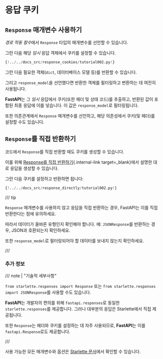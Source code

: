 # 응답 쿠키

## `Response` 매개변수 사용하기

*경로 작동 함수*에서 `Response` 타입의 매개변수를 선언할 수 있습니다.

그런 다음 해당 *임시* 응답 객체에서 쿠키를 설정할 수 있습니다.

```Python hl_lines="1  8-9"
{!../../docs_src/response_cookies/tutorial002.py!}
```

그런 다음 필요한 객체(`dict`, 데이터베이스 모델 등)를 반환할 수 있습니다.

그리고 `response_model`을 선언했다면 반환한 객체를 필터링하고 변환하는 데 여전히 사용됩니다.

**FastAPI**는 그 *임시* 응답에서 쿠키(또한 헤더 및 상태 코드)를 추출하고, 반환된 값이 포함된 최종 응답에 이를 넣습니다. 이 값은 `response_model`로 필터링됩니다.

또한 의존관계에서 `Response` 매개변수를 선언하고, 해당 의존성에서 쿠키(및 헤더)를 설정할 수도 있습니다.

## `Response`를 직접 반환하기

코드에서 `Response`를 직접 반환할 때도 쿠키를 생성할 수 있습니다.

이를 위해 [Response를 직접 반환하기](response-directly.md){.internal-link target=_blank}에서 설명한 대로 응답을 생성할 수 있습니다.

그런 다음 쿠키를 설정하고 반환하면 됩니다:
```Python hl_lines="1  18"
{!../../docs_src/response_directly/tutorial002.py!}
```
/// tip

`Response` 매개변수를 사용하지 않고 응답을 직접 반환하는 경우, FastAPI는 이를 직접 반환한다는 점에 유의하세요.

따라서 데이터가 올바른 유형인지 확인해야 합니다. 예: `JSONResponse`를 반환하는 경우, JSON과 호환되는지 확인하세요.

또한 `response_model`로 필터링되어야 할 데이터를 보내지 않는지 확인하세요.

///

### 추가 정보

/// note | "기술적 세부사항"

`from starlette.responses import Response` 또는 `from starlette.responses import JSONResponse`를 사용할 수도 있습니다.

**FastAPI**는 개발자의 편의를 위해 `fastapi.responses`로 동일한 `starlette.responses`를 제공합니다. 그러나 대부분의 응답은 Starlette에서 직접 제공됩니다.

또한 `Response`는 헤더와 쿠키를 설정하는 데 자주 사용되므로, **FastAPI**는 이를 `fastapi.Response`로도 제공합니다.

///

사용 가능한 모든 매개변수와 옵션은 <a href="https://www.starlette.io/responses/#set-cookie" class="external-link" target="_blank">Starlette 문서</a>에서 확인할 수 있습니다.
